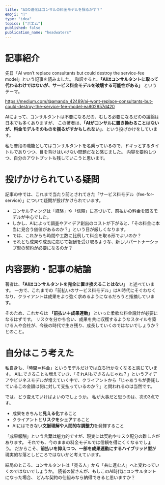 ```yaml
---
title: "AIの進化はコンサルの料金モデルを揺るがす？"
emoji: "🌱"
type: "idea"
topics: ["ポエム"]
published: false
publication_name: "headwaters"
---
```


# 記事紹介

先日「AI won’t replace consultants but could destroy the service-fee model」という記事を読みました。
和訳すると、**「AIはコンサルタントに取って代わるわけではないが、サービス料金モデルを破壊する可能性がある」** というテーマ。

https://medium.com/@amanda_42489/ai-wont-replace-consultants-but-could-destroy-the-service-fee-model-ea802857d420


AIによって、コンサルタントは不要になるだの、むしろ必要になるだのの議論は日本でも多くありますが、
この著者は、**「AIがコンサルに置き換わることはないが、料金モデルそのものを揺るがすかもしれない」**、という投げかけをしています。

私も普段の職能としてはコンサルタントを名乗っているので、ドキッとするタイトルでありつつ、目を背けはいけない問題だなと感じました。
内容を要約しつつ、自分のアウトプットも残していこうと思います。

# 投げかけられている疑問

記事の中では、これまで当たり前とされてきた「サービス料モデル（fee-for-service）」について疑問が投げかけられています。

* コンサルティングは「経験」や「信頼」に基づいて、前払いの料金を取るモデルが中心でした。
* しかし、AIによって調査やアイデア創出のコストが下がると、「その料金に本当に見合う価値があるのか？」という目が厳しくなります。
* では、これからも時間や工数に比例して料金を取る形でよいのか？
* それとも成果や成長に応じて報酬を受け取るような、新しいパートナーシップ型の契約が必要になるのか？


# 内容要約・記事の結論

著者は、**「AIはコンサルタントを完全に置き換えることはない」** と述べています。
一方で、これまでの「前払いのサービス料モデル」はAI時代にそぐわなくなり、クライアントは成果をより強く求めるようになるだろうと指摘しています。

そのため、これからは **「前払い＋成果連動」** といった柔軟な料金設計が必要になるはずです。
リスクを分かち合い、成果を共に収穫するようなスタイルを築ける人や会社が、今後の時代で生き残り、成長していくのではないでしょうか？
とのこと。


# 自分はこう考えた

私自身も、「時間＝料金」というモデルだけでは立ち行かなくなると感じています。
AIにできることも増えていき、「それAIもできるんじゃね？」というアイデアやビジネスモデルが増えていく中で、クライアントから「じゃあうちが委託しているこの金額は何に対して支払っているのか？」と問われるのは当然です。

では、どう変えていけばよいのでしょうか。
私が大事だと思うのは、次の3点です。

* 成果をきちんと**見える化**すること
* クライアントと**リスクをシェア**すること
* AIにはできない**文脈理解や人間的な調整力**を発揮すること

「成果報酬」という言葉は魅力的ですが、現実には契約やリスク配分の難しさがあります。
それでも、今のままの料金モデルでは信頼を得にくくなるでしょう。
だからこそ、**前払いを抑えつつ、一部を成果連動にするハイブリッド型**が現実的な落としどころではないかと考えています。

結局のところ、コンサルタントは「売る人」から「共に進む人」へと変わっていくのではないでしょうか。
読者の皆さんが、もしこのAI時代にコンサルタントになった場合、
どんな契約の仕組みなら納得できると思いますか？



